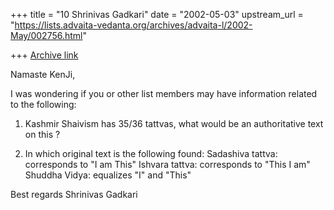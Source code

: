 +++
title = "10 Shrinivas Gadkari"
date = "2002-05-03"
upstream_url = "https://lists.advaita-vedanta.org/archives/advaita-l/2002-May/002756.html"

+++
[Archive link](https://lists.advaita-vedanta.org/archives/advaita-l/2002-May/002756.html)

Namaste KenJi,

I was wondering if you or other list members may have
information related to the following:

1. Kashmir Shaivism has 35/36 tattvas, what would be an
authoritative text on this ?

2. In which original text is the following found:
Sadashiva tattva: corresponds to "I am This"
Ishvara tattva: corresponds to "This I am"
Shuddha Vidya: equalizes "I" and "This"

Best regards
Shrinivas Gadkari


